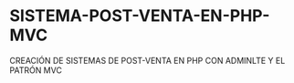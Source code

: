 # SISTEMA-POST-VENTA-EN-PHP-MVC
CREACIÓN DE SISTEMAS DE POST-VENTA EN PHP CON ADMINLTE Y EL PATRÓN MVC
